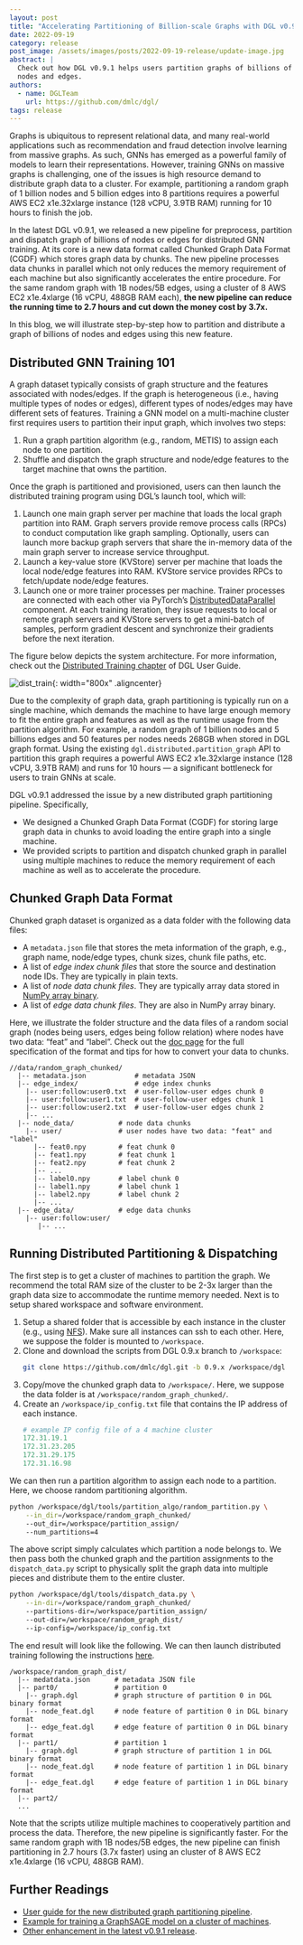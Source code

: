 ```yaml
---
layout: post
title: "Accelerating Partitioning of Billion-scale Graphs with DGL v0.9.1"
date: 2022-09-19
category: release
post_image: /assets/images/posts/2022-09-19-release/update-image.jpg
abstract: |
  Check out how DGL v0.9.1 helps users partition graphs of billions of
  nodes and edges.
authors:
  - name: DGLTeam
    url: https://github.com/dmlc/dgl/
tags: release
---
```


Graphs is ubiquitous to represent relational data, and many real-world
applications such as recommendation and fraud detection involve learning from
massive graphs. As such, GNNs has emerged as a powerful family of models to
learn their representations. However, training GNNs on massive graphs is
challenging, one of the issues is high resource demand to distribute graph data
to a cluster. For example, partitioning a random graph of 1 billion nodes and 5
billion edges into 8 partitions requires a powerful AWS EC2 x1e.32xlarge
instance (128 vCPU, 3.9TB RAM) running for 10 hours to finish the job.

In the latest DGL v0.9.1, we released a new pipeline for preprocess, partition
and dispatch graph of billions of nodes or edges for distributed GNN training.
At its core is a new data format called Chunked Graph Data Format (CGDF) which
stores graph data by chunks. The new pipeline processes data chunks in parallel
which not only reduces the memory requirement of each machine but also
significantly accelerates the entire procedure. For the same random graph with
1B nodes/5B edges, using a cluster of 8 AWS EC2 x1e.4xlarge (16 vCPU, 488GB RAM
each), **the new pipeline can reduce the running time to 2.7 hours and cut down
the money cost by 3.7x.**

In this blog, we will illustrate step-by-step how to partition and distribute a
graph of billions of nodes and edges using this new feature.


## Distributed GNN Training 101

A graph dataset typically consists of graph structure and the features
associated with nodes/edges. If the graph is heterogeneous (i.e., having
multiple types of nodes or edges), different types of nodes/edges may have
different sets of features. Training a GNN model on a multi-machine cluster
first requires users to partition their input graph, which involves two steps:

1. Run a graph partition algorithm (e.g., random, METIS) to assign each node to
   one partition.
2. Shuffle and dispatch the graph structure and node/edge features to the
   target machine that owns the partition.

Once the graph is partitioned and provisioned, users can then launch the
distributed training program using DGL’s launch tool, which will:

1. Launch one main graph server per machine that loads the local graph
   partition into RAM. Graph servers provide remove process calls (RPCs) to
   conduct computation like graph sampling. Optionally, users can launch more
   backup graph servers that share the in-memory data of the main graph server to
   increase service throughput.
2. Launch a key-value store (KVStore) server per machine that loads the local
   node/edge features into RAM. KVStore service provides RPCs to fetch/update
   node/edge features.
3. Launch one or more trainer processes per machine. Trainer processes are
   connected with each other via PyTorch’s [DistributedDataParallel](https://pytorch.org/tutorials/intermediate/ddp_tutorial.html)
   component. At each training iteration, they issue requests to local or remote graph servers
   and KVStore servers to get a mini-batch of samples, perform gradient descent
   and synchronize their gradients before the next iteration.

The figure below depicts the system architecture. For more information, check
out the [Distributed Training chapter](https://docs.dgl.ai/en/0.9.x/guide/distributed.html) of DGL User Guide.

![dist_train](/assets/images/posts/2022-09-19-release/dist_train.png){: width="800x" .aligncenter}

Due to the complexity of graph data, graph partitioning is typically run on a
single machine, which demands the machine to have large enough memory to fit
the entire graph and features as well as the runtime usage from the partition
algorithm. For example, a random graph of 1 billion nodes and 5 billions edges
and 50 features per nodes needs 268GB when stored in DGL graph format. Using
the existing `dgl.distributed.partition_graph` API to partition this graph
requires a powerful AWS EC2 x1e.32xlarge instance (128 vCPU, 3.9TB RAM) and
runs for 10 hours — a significant bottleneck for users to train GNNs at scale.

DGL v0.9.1 addressed the issue by a new distributed graph partitioning
pipeline. Specifically,

* We designed a Chunked Graph Data Format (CGDF) for storing large graph data
  in chunks to avoid loading the entire graph into a single machine.
* We provided scripts to partition and dispatch chunked graph in parallel using
  multiple machines to reduce the memory requirement of each machine as well as
  to accelerate the procedure.

## Chunked Graph Data Format

Chunked graph dataset is organized as a data folder with the following data
files:

* A `metadata.json` file that stores the meta information of the graph, e.g.,
  graph name, node/edge types, chunk sizes, chunk file paths, etc.
* A list of *edge index chunk files* that store the source and destination node
  IDs. They are typically in plain texts.
* A list of *node data chunk files*. They are typically array data stored in
  [NumPy array binary](https://numpy.org/doc/stable/reference/generated/numpy.save.html#numpy.save).
* A list of *edge data chunk files*. They are also in NumPy array binary.

Here, we illustrate the folder structure and the data files of a random social
graph (nodes being users, edges being follow relation) where nodes have two
data: “feat” and “label”. Check out the [doc page](https://docs.dgl.ai/en/0.9.x/guide/distributed-preprocessing.html#chunked-graph-format)
for the full specification of the format and tips for how to convert your data
to chunks.

```
//data/random_graph_chunked/
  |-- metadata.json            # metadata JSON
  |-- edge_index/              # edge index chunks
    |-- user:follow:user0.txt  # user-follow-user edges chunk 0
    |-- user:follow:user1.txt  # user-follow-user edges chunk 1
    |-- user:follow:user2.txt  # user-follow-user edges chunk 2
    |-- ...
  |-- node_data/           # node data chunks
    |-- user/              # user nodes have two data: "feat" and "label"
      |-- feat0.npy        # feat chunk 0
      |-- feat1.npy        # feat chunk 1
      |-- feat2.npy        # feat chunk 2
      |-- ...
      |-- label0.npy       # label chunk 0
      |-- label1.npy       # label chunk 1
      |-- label2.npy       # label chunk 2
      |-- ...
  |-- edge_data/           # edge data chunks
    |-- user:follow:user/
       |-- ...
```

## Running Distributed Partitioning & Dispatching

The first step is to get a cluster of machines to partition the graph. We
recommend the total RAM size of the cluster to be 2-3x larger than the graph
data size to accommodate the runtime memory needed. Next is to setup shared
workspace and software environment.

1. Setup a shared folder that is accessible by each instance in the cluster
   (e.g., using [NFS](https://wiki.archlinux.org/title/NFS)). Make sure all
   instances can ssh to each other. Here, we suppose the folder is mounted to
   `/workspace`.
1. Clone and download the scripts from DGL 0.9.x branch to `/workspace`:
   ```bash
   git clone https://github.com/dmlc/dgl.git -b 0.9.x /workspace/dgl
   ```
1. Copy/move the chunked graph data to `/workspace/`. Here, we suppose the data
   folder is at `/workspace/random_graph_chunked/`.
1. Create an `/workspace/ip_config.txt` file that contains the IP address of each
   instance.
   ```yaml
   # example IP config file of a 4 machine cluster
   172.31.19.1
   172.31.23.205
   172.31.29.175
   172.31.16.98
   ```

We can then run a partition algorithm to assign each node to a partition. Here,
we choose random partitioning algorithm.

```bash
python /workspace/dgl/tools/partition_algo/random_partition.py \
    --in_dir=/workspace/random_graph_chunked/
    --out_dir=/workspace/partition_assign/
    --num_partitions=4
```

The above script simply calculates which partition a node belongs to. We then
pass both the chunked graph and the partition assignments to the
`dispatch_data.py` script to physically split the graph data into multiple pieces
and distribute them to the entire cluster.

```bash
python /workspace/dgl/tools/dispatch_data.py \
    --in-dir=/workspace/random_graph_chunked/
    --partitions-dir=/workspace/partition_assign/
    --out-dir=/workspace/random_graph_dist/
    --ip-config=/workspace/ip_config.txt
```

The end result will look like the following. We can then launch distributed
training following the instructions [here](https://docs.dgl.ai/en/0.9.x/guide/distributed-tools.html).

```
/workspace/random_graph_dist/
  |-- medatdata.json      # metadata JSON file
  |-- part0/              # partition 0
    |-- graph.dgl         # graph structure of partition 0 in DGL binary format
    |-- node_feat.dgl     # node feature of partition 0 in DGL binary format
    |-- edge_feat.dgl     # edge feature of partition 0 in DGL binary format
  |-- part1/              # partition 1
    |-- graph.dgl         # graph structure of partition 1 in DGL binary format
    |-- node_feat.dgl     # node feature of partition 1 in DGL binary format
    |-- edge_feat.dgl     # edge feature of partition 1 in DGL binary format
  |-- part2/
  ...
```

Note that the scripts utilize multiple machines to cooperatively partition and
process the data. Therefore, the new pipeline is significantly faster. For the
same random graph with 1B nodes/5B edges, the new pipeline can finish
partitioning in 2.7 hours (3.7x faster) using an cluster of 8 AWS EC2
x1e.4xlarge (16 vCPU, 488GB RAM).

## Further Readings

- [User guide for the new distributed graph partitioning pipeline](https://docs.dgl.ai/en/0.9.x/guide/distributed-preprocessing.html).
- [Example for training a GraphSAGE model on a cluster of machines](https://github.com/dmlc/dgl/tree/0.9.x/examples/pytorch/graphsage/dist).
- [Other enhancement in the latest v0.9.1 release](https://github.com/dmlc/dgl/releases/tag/0.9.1).
